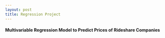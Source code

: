 ```yaml
---
layout: post
title: Regression Project
---
```

#### Multivariable Regression Model to Predict Prices of Rideshare Companies
